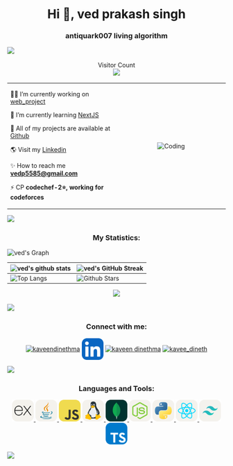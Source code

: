 
<h1 align="center">Hi 👋, ved prakash singh</h1>
<h3 align="center">antiquark007 living algorithm</h3>

<!--horizontal divider(gradiant)-->
<img src="https://user-images.githubusercontent.com/73097560/115834477-dbab4500-a447-11eb-908a-139a6edaec5c.gif">

<p align="center"> 
  <div align="center">Visitor Count</div>
  
  <div align="center">
    <img src="https://profile-counter.glitch.me/antiquark007/count.svg"/>
  </div> 
</p>


<table align="center">
<tr border="none">
<td width="50%" align="left">

 👷‍♂️ I’m currently working on [web_project](https://github.com/antiquark007/Hackathon-Esummit.git)

 💙  I’m currently learning [NextJS](https://nextjs.org/)

 💯 All of my projects are available at [Github](https://github.com/antiquark007?tab=repositories)

 🌎 Visit my [Linkedin](https://www.linkedin.com/in/antiquark007/)

 ✨ How to reach me **vedp5585@gmail.com**

 ⚡ CP **codechef-2⭐, working for codeforces**

</td>
<td width="50%" align="center">

  <img align="center" alt="Coding" width="450" src="https://github.com/antiquark007/bmi_calc/blob/main/61c36e236bdcc77ab100077492bcea1b.gif">

  </td>
</tr>
</table>

<!--horizontal divider(gradiant)-->
<img src="https://user-images.githubusercontent.com/73097560/115834477-dbab4500-a447-11eb-908a-139a6edaec5c.gif">


<h3 align="center">My Statistics:</h3>
<p align="center">

![ved's Graph](https://github-readme-activity-graph.vercel.app/graph?username=antiquark007&custom_title=ved%20GitHub%20Activity%20Graph&bg_color=none&color=7F3FBF&line=7F3FBF&point=7F3FBF&area_color=FFFFFF&title_color=FFFFFF&area=true)

| ![ved's github stats](https://github-readme-stats.vercel.app/api?username=antiquark007&show_icons=true&theme=transparent) | ![ved's GitHub Streak](https://github-readme-streak-stats.herokuapp.com/?user=antiquark007&theme=transparent) |
| --- | --- |
| ![Top Langs](https://github-readme-stats.vercel.app/api/top-langs/?username=antiquark007&theme=transparent) | ![Github Stars](https://github-readme-stats.vercel.app/api?username=antiquark007&show_icons=true&locale=en&count_private=true&hide_rank=true&custom_title=My%20GitHub%20Stats&disable_animations=true&theme=transparent) |
<p align="center">
  <img src="https://github-profile-trophy.vercel.app/?username=antiquark007&theme=tokyonight&&row=2&no-bg=true&column=9&margin-w=15&margin-h=15" />
</p>




<!--horizontal divider(gradiant)-->
<img src="https://user-images.githubusercontent.com/73097560/115834477-dbab4500-a447-11eb-908a-139a6edaec5c.gif">

<h3 align="center">Connect with me:</h3>
<p align="center">
<a href="https://x.com/antiquark007" target="blank"><img align="center" src="https://cdn-icons-png.flaticon.com/128/5969/5969020.png" alt="kaveendinethma" height="72" width="56" /></a>
<a href="https://linkedin.com/in/antiquark007" target="blank"><img align="center" src="https://github.com/tandpfun/skill-icons/blob/main/icons/LinkedIn.svg" alt="kaveendinethma" height="50" width="50" /></a>
<a href="https://fb.com/antiquark007" target="blank"><img align="center" src="https://raw.githubusercontent.com/rahuldkjain/github-profile-readme-generator/master/src/images/icons/Social/facebook.svg" alt="kaveen dinethma" height="50" width="50" /></a>
<a href="https://www.instagram.com/antiquark007/" target="blank"><img align="center" src="https://www.edigitalagency.com.au/wp-content/uploads/new-Instagram-icon-png-full-colour.png" alt="kavee_dineth" height="50" width="50" /></a>
</p>

<!--horizontal divider(gradiant)-->
<img src="https://user-images.githubusercontent.com/73097560/115834477-dbab4500-a447-11eb-908a-139a6edaec5c.gif">


<h3 align="center">Languages and Tools:</h3>
<p align="center"> <a href="https://www.expressjs.com/" target="_blank" rel="noreferrer"> <img src="https://github.com/tandpfun/skill-icons/blob/main/icons/ExpressJS-Light.svg" alt="typescript" height="50" width="50"/> </a>  <a href="https://www.java.com" target="_blank" rel="noreferrer"> <img src="https://github.com/tandpfun/skill-icons/blob/main/icons/Java-Light.svg" alt="java" height="50" width="50"/> </a> <a href="https://developer.mozilla.org/en-US/docs/Web/JavaScript" target="_blank" rel="noreferrer"> <img src="https://github.com/tandpfun/skill-icons/blob/main/icons/JavaScript.svg" alt="javascript" height="50" width="50"/> </a> <a href="https://www.linux.org/" target="_blank" rel="noreferrer"> <img src="https://github.com/tandpfun/skill-icons/blob/main/icons/Linux-Light.svg" alt="linux" height="50" width="50"/> </a> <a href="https://www.mongodb.com/" target="_blank" rel="noreferrer"> <img src="https://github.com/tandpfun/skill-icons/blob/main/icons/MongoDB.svg" alt="mongodb" height="50" width="50"/> </a> <a href="https://nodejs.org" target="_blank" rel="noreferrer"> <img src="https://github.com/tandpfun/skill-icons/blob/main/icons/NodeJS-Light.svg" alt="nodejs" height="50" width="50"/> </a> <a href="https://www.python.org" target="_blank" rel="noreferrer"> <img src="https://github.com/tandpfun/skill-icons/blob/main/icons/Python-Light.svg" alt="python" height="50" width="50"/> </a> <a href="https://reactjs.org/" target="_blank" rel="noreferrer"> <img src="https://github.com/tandpfun/skill-icons/blob/main/icons/React-Light.svg" alt="react" height="50" width="50"/> </a> <a href="https://tailwindcss.com/" target="_blank" rel="noreferrer"> <img src="https://github.com/tandpfun/skill-icons/blob/main/icons/TailwindCSS-Light.svg" alt="tailwind" height="50" width="50"/> </a> <a href="https://www.typescriptlang.org/" target="_blank" rel="noreferrer"> <img src="https://github.com/tandpfun/skill-icons/blob/main/icons/TypeScript.svg" alt="typescript" height="50" width="50"/> </a>


</p>

<!--horizontal divider(gradiant)-->
<img src="https://user-images.githubusercontent.com/73097560/115834477-dbab4500-a447-11eb-908a-139a6edaec5c.gif">


